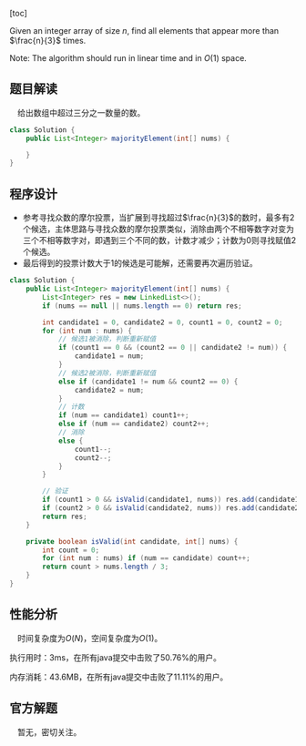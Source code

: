 [toc]

Given an integer array of size $n$, find all elements that appear more than $\frac{n}{3}$ times.



Note: The algorithm should run in linear time and in $O(1)$ space.



## 题目解读

&emsp;给出数组中超过三分之一数量的数。

```java
class Solution {
    public List<Integer> majorityElement(int[] nums) {

    }
}
```

## 程序设计

* 参考寻找众数的摩尔投票，当扩展到寻找超过$\frac{n}{3}$的数时，最多有$2$个候选，主体思路与寻找众数的摩尔投票类似，消除由两个不相等数字对变为三个不相等数字对，即遇到三个不同的数，计数才减少；计数为0则寻找赋值$2$个候选。
* 最后得到的投票计数大于1的候选是可能解，还需要再次遍历验证。

```java
class Solution {
    public List<Integer> majorityElement(int[] nums) {
        List<Integer> res = new LinkedList<>();
        if (nums == null || nums.length == 0) return res;

        int candidate1 = 0, candidate2 = 0, count1 = 0, count2 = 0;
        for (int num : nums) {
            // 候选1被消除，判断重新赋值
            if (count1 == 0 && (count2 == 0 || candidate2 != num)) {
                candidate1 = num;
            } 
            // 候选2被消除，判断重新赋值
            else if (candidate1 != num && count2 == 0) {
                candidate2 = num;
            }
            // 计数
            if (num == candidate1) count1++;
            else if (num == candidate2) count2++;
            // 消除
            else {
                count1--;
                count2--;
            }
        }

        // 验证
        if (count1 > 0 && isValid(candidate1, nums)) res.add(candidate1);
        if (count2 > 0 && isValid(candidate2, nums)) res.add(candidate2);
        return res;
    }

    private boolean isValid(int candidate, int[] nums) {
        int count = 0;
        for (int num : nums) if (num == candidate) count++;
        return count > nums.length / 3;
    }
}
```

## 性能分析

&emsp;时间复杂度为$O(N)$，空间复杂度为$O(1)$。

执行用时：3ms，在所有java提交中击败了50.76%的用户。

内存消耗：43.6MB，在所有java提交中击败了11.11%的用户。

## 官方解题

&emsp;暂无，密切关注。